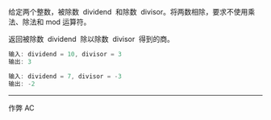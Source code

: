给定两个整数，被除数  dividend  和除数  divisor。将两数相除，要求不使用乘法、除法和 mod 运算符。

返回被除数  dividend  除以除数  divisor  得到的商。

```cpp
输入: dividend = 10, divisor = 3
输出: 3

输入: dividend = 7, divisor = -3
输出: -2
```

---

作弊 AC

```javascript

```
